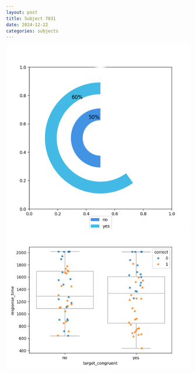 ```yaml
---
layout: post
title: Subject 7031
date: 2024-12-22
categories: subjects
---
```


![](data/7031/run-4/7031_accuracy_target_congruence.png)
![](data/7031/run-4/7031_rt_congruence.png)
